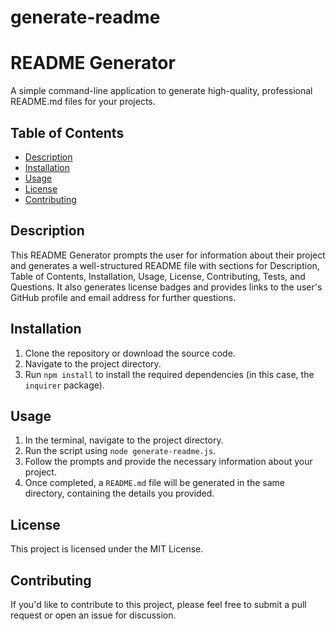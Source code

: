 # generate-readme
# README Generator

A simple command-line application to generate high-quality, professional README.md files for your projects.

## Table of Contents

- [Description](#description)
- [Installation](#installation)
- [Usage](#usage)
- [License](#license)
- [Contributing](#contributing)

## Description

This README Generator prompts the user for information about their project and generates a well-structured README file with sections for Description, Table of Contents, Installation, Usage, License, Contributing, Tests, and Questions. It also generates license badges and provides links to the user's GitHub profile and email address for further questions.

## Installation

1. Clone the repository or download the source code.
2. Navigate to the project directory.
3. Run `npm install` to install the required dependencies (in this case, the `inquirer` package).

## Usage

1. In the terminal, navigate to the project directory.
2. Run the script using `node generate-readme.js`.
3. Follow the prompts and provide the necessary information about your project.
4. Once completed, a `README.md` file will be generated in the same directory, containing the details you provided.

## License

This project is licensed under the MIT License.

## Contributing

If you'd like to contribute to this project, please feel free to submit a pull request or open an issue for discussion.

